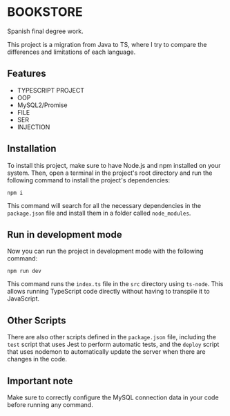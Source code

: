 # BOOKSTORE

Spanish final degree work.

This project is a migration from Java to TS, where I try to compare the differences and limitations of each language.

## Features

 * TYPESCRIPT PROJECT
 * OOP
 * MySQL2/Promise
 * FILE
 * SER
 * INJECTION

## Installation

To install this project, make sure to have Node.js and npm installed on your system. Then, open a terminal in the project's root directory and run the following command to install the project's dependencies:

`npm i`


This command will search for all the necessary dependencies in the `package.json` file and install them in a folder called `node_modules`.

## Run in development mode

Now you can run the project in development mode with the following command:

`npm run dev`


This command runs the `index.ts` file in the `src` directory using `ts-node`. This allows running TypeScript code directly without having to transpile it to JavaScript.

## Other Scripts

There are also other scripts defined in the `package.json` file, including the `test` script that uses Jest to perform automatic tests, and the `deploy` script that uses nodemon to automatically update the server when there are changes in the code.

## Important note

Make sure to correctly configure the MySQL connection data in your code before running any command.
